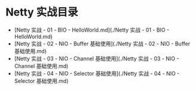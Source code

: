 # Netty 实战目录

-   [Netty 实战 - 01 - BIO -  HelloWorld.md](./Netty 实战 - 01 - BIO -  HelloWorld.md)
-   [Netty 实战 - 02 - NIO - Buffer 基础使用](./Netty 实战 - 02 - NIO - Buffer 基础使用.md)
-   [Netty 实战 - 03 - NIO - Channel 基础使用](./Netty 实战 - 03 - NIO - Channel 基础使用.md)
-   [Netty 实战 - 04 - NIO - Selector 基础使用](./Netty 实战 - 04 - NIO - Selector 基础使用.md)